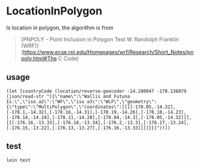 # LocationInPolygon
Is location in polygon, the algorithm is from

> [PNPOLY - Point Inclusion in Polygon Test
W. Randolph Franklin (WRF)](https://www.ecse.rpi.edu/Homepages/wrf/Research/Short_Notes/pnpoly.html#The C Code)

## usage

```
(let [countryCode (location/reverse-geocoder -14.280047 -178.136879 (json/read-str "[{\"name\":\"Wallis and Futuna Is.\",\"iso_a2\":\"WF\",\"iso_a3\":\"WLF\",\"geometry\":{\"type\":\"MultiPolygon\",\"coordinates\":[[[[-178.05,-14.32],[-178.1,-14.32],[-178.16,-14.31],[-178.19,-14.26],[-178.18,-14.23],[-178.14,-14.24],[-178.11,-14.28],[-178.04,-14.3],[-178.05,-14.32]]],[[[-176.16,-13.33],[-176.18,-13.34],[-176.2,-13.3],[-176.17,-13.24],[-176.15,-13.22],[-176.13,-13.27],[-176.16,-13.33]]]]}}]"))])
```

## test

```
lein test
```
